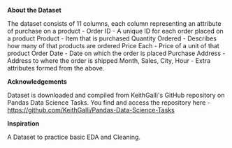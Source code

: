 __About the Dataset__

The dataset consists of 11 columns, each column representing an attribute of purchase on a product -
Order ID - A unique ID for each order placed on a product
Product - Item that is purchased
Quantity Ordered - Describes how many of that products are ordered
Price Each - Price of a unit of that product
Order Date - Date on which the order is placed
Purchase Address - Address to where the order is shipped
Month, Sales, City, Hour - Extra attributes formed from the above.

__Acknowledgements__

Dataset is downloaded and compiled from KeithGalli's GitHub repository on Pandas Data Science Tasks.
You find and access the repository here - https://github.com/KeithGalli/Pandas-Data-Science-Tasks

__Inspiration__

A Dataset to practice basic EDA and Cleaning.
